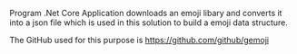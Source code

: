 ﻿Program .Net Core Application downloads an emoji libary and converts it into a json file which
is used in this solution to build a emoji data structure.

The GitHub used for this purpose is https://github.com/github/gemoji